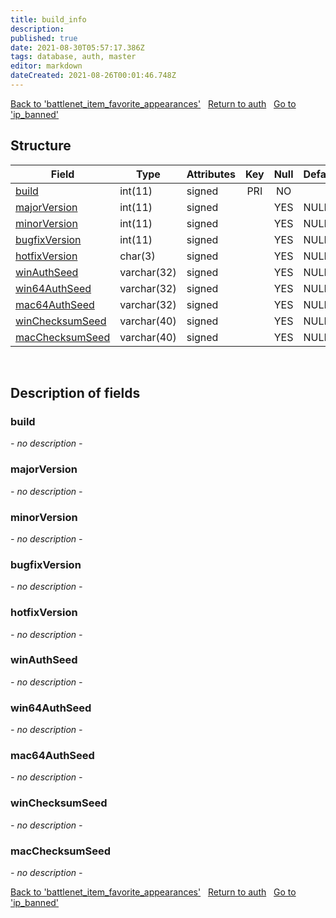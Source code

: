 ```yaml
---
title: build_info
description: 
published: true
date: 2021-08-30T05:57:17.386Z
tags: database, auth, master
editor: markdown
dateCreated: 2021-08-26T00:01:46.748Z
---
```


<a href="https://trinitycore.info/en/database/master/auth/battlenet_item_favorite_appearances" class="mt-5 v-btn v-btn--depressed v-btn--flat v-btn--outlined theme--light v-size--default darkblue--text text--lighten-3"><span class="v-btn__content"><i aria-hidden="true" class="v-icon notranslate v-icon--left mdi mdi-arrow-left theme--light"></i><span>Back to 'battlenet_item_favorite_appearances'</span></span></a>&nbsp;&nbsp;&nbsp;<a href="https://trinitycore.info/en/database/master/auth/home" class="mt-5 v-btn v-btn--depressed v-btn--flat v-btn--outlined theme--light v-size--default darkblue--text text--lighten-3"><span class="v-btn__content"><i aria-hidden="true" class="v-icon notranslate v-icon--left mdi mdi-home-outline theme--light"></i><span>Return to auth</span></span></a>&nbsp;&nbsp;&nbsp;<a href="https://trinitycore.info/en/database/master/auth/ip_banned" class="mt-5 v-btn v-btn--depressed v-btn--flat v-btn--outlined theme--light v-size--default darkblue--text text--lighten-3"><span class="v-btn__content"><span>Go to 'ip_banned'</span><i aria-hidden="true" class="v-icon notranslate v-icon--right mdi mdi-arrow-right theme--light"></i></span></a>

## Structure

| Field | Type | Attributes | Key | Null | Default | Extra | Comment |
|---|---|---|:---:|:---:|---|---|---|
[build](#build) | int(11) | signed | PRI | NO |  |  |  |
[majorVersion](#majorVersion) | int(11) | signed |  | YES | NULL |  |  |
[minorVersion](#minorVersion) | int(11) | signed |  | YES | NULL |  |  |
[bugfixVersion](#bugfixVersion) | int(11) | signed |  | YES | NULL |  |  |
[hotfixVersion](#hotfixVersion) | char(3) | signed |  | YES | NULL |  |  |
[winAuthSeed](#winAuthSeed) | varchar(32) | signed |  | YES | NULL |  |  |
[win64AuthSeed](#win64AuthSeed) | varchar(32) | signed |  | YES | NULL |  |  |
[mac64AuthSeed](#mac64AuthSeed) | varchar(32) | signed |  | YES | NULL |  |  |
[winChecksumSeed](#winChecksumSeed) | varchar(40) | signed |  | YES | NULL |  |  |
[macChecksumSeed](#macChecksumSeed) | varchar(40) | signed |  | YES | NULL |  |  |

&nbsp;
## Description of fields

### build   
*- no description -*
&nbsp;
    
### majorVersion  
*- no description -*
&nbsp;

### minorVersion
*- no description -*
&nbsp;

### bugfixVersion
*- no description -*
&nbsp;

### hotfixVersion
*- no description -*
&nbsp;

### winAuthSeed
*- no description -*
&nbsp;

### win64AuthSeed
*- no description -*
&nbsp;

### mac64AuthSeed
*- no description -*
&nbsp;

### winChecksumSeed
*- no description -*
&nbsp;

### macChecksumSeed
*- no description -*
&nbsp;

<a href="https://trinitycore.info/en/database/master/auth/battlenet_item_favorite_appearances" class="mt-5 v-btn v-btn--depressed v-btn--flat v-btn--outlined theme--light v-size--default darkblue--text text--lighten-3"><span class="v-btn__content"><i aria-hidden="true" class="v-icon notranslate v-icon--left mdi mdi-arrow-left theme--light"></i><span>Back to 'battlenet_item_favorite_appearances'</span></span></a>&nbsp;&nbsp;&nbsp;<a href="https://trinitycore.info/en/database/master/auth/home" class="mt-5 v-btn v-btn--depressed v-btn--flat v-btn--outlined theme--light v-size--default darkblue--text text--lighten-3"><span class="v-btn__content"><i aria-hidden="true" class="v-icon notranslate v-icon--left mdi mdi-home-outline theme--light"></i><span>Return to auth</span></span></a>&nbsp;&nbsp;&nbsp;<a href="https://trinitycore.info/en/database/master/auth/ip_banned" class="mt-5 v-btn v-btn--depressed v-btn--flat v-btn--outlined theme--light v-size--default darkblue--text text--lighten-3"><span class="v-btn__content"><span>Go to 'ip_banned'</span><i aria-hidden="true" class="v-icon notranslate v-icon--right mdi mdi-arrow-right theme--light"></i></span></a>